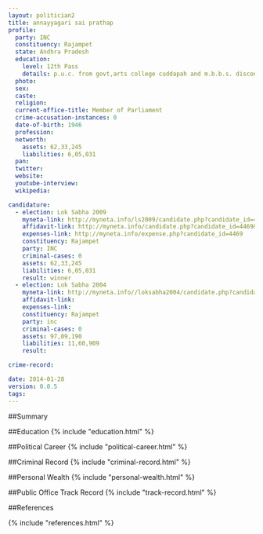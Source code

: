 ```yaml
---
layout: politician2
title: annayyagari sai prathap
profile: 
  party: INC
  constituency: Rajampet
  state: Andhra Pradesh
  education: 
    level: 12th Pass
    details: p.u.c. from govt,arts college cuddapah and m.b.b.s. discontinued in 3rd year from dharwad university, s.s.l.c. from municipal high school cuddapah
  photo: 
  sex: 
  caste: 
  religion: 
  current-office-title: Member of Parliament
  crime-accusation-instances: 0
  date-of-birth: 1946
  profession: 
  networth: 
    assets: 62,33,245
    liabilities: 6,05,031
  pan: 
  twitter: 
  website: 
  youtube-interview: 
  wikipedia: 

candidature: 
  - election: Lok Sabha 2009
    myneta-link: http://myneta.info/ls2009/candidate.php?candidate_id=4469
    affidavit-link: http://myneta.info/candidate.php?candidate_id=4469&scan=original
    expenses-link: http://myneta.info/expense.php?candidate_id=4469
    constituency: Rajampet 
    party: INC
    criminal-cases: 0
    assets: 62,33,245
    liabilities: 6,05,031
    result: winner 
  - election: Lok Sabha 2004
    myneta-link: http://myneta.info//loksabha2004/candidate.php?candidate_id=220
    affidavit-link: 
    expenses-link: 
    constituency: Rajampet 
    party: inc
    criminal-cases: 0
    assets: 97,09,190
    liabilities: 11,60,909
    result:  

crime-record: 

date: 2014-01-28
version: 0.0.5
tags: 
---
```

##Summary


##Education
{% include "education.html" %}


##Political Career
{% include "political-career.html" %}


##Criminal Record
{% include "criminal-record.html" %}


##Personal Wealth
{% include "personal-wealth.html" %}


##Public Office Track Record
{% include "track-record.html" %}


##References


{% include "references.html" %}